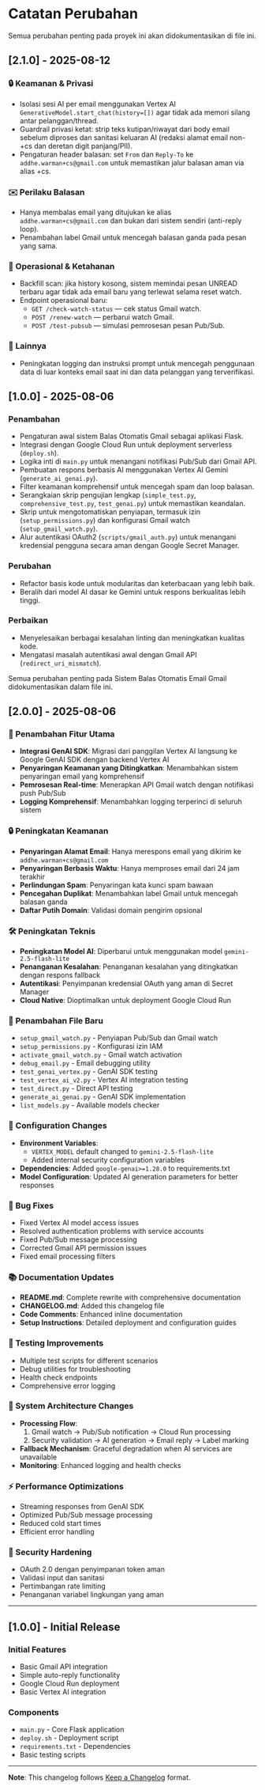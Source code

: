 # Catatan Perubahan

Semua perubahan penting pada proyek ini akan didokumentasikan di file ini.

## [2.1.0] - 2025-08-12

### 🔒 Keamanan & Privasi
- Isolasi sesi AI per email menggunakan Vertex AI `GenerativeModel.start_chat(history=[])` agar tidak ada memori silang antar pelanggan/thread.
- Guardrail privasi ketat: strip teks kutipan/riwayat dari body email sebelum diproses dan sanitasi keluaran AI (redaksi alamat email non-+cs dan deretan digit panjang/PII).
- Pengaturan header balasan: set `From` dan `Reply-To` ke `addhe.warman+cs@gmail.com` untuk memastikan jalur balasan aman via alias +cs.

### ✉️ Perilaku Balasan
- Hanya membalas email yang ditujukan ke alias `addhe.warman+cs@gmail.com` dan bukan dari sistem sendiri (anti-reply loop).
- Penambahan label Gmail untuk mencegah balasan ganda pada pesan yang sama.

### 🔧 Operasional & Ketahanan
- Backfill scan: jika history kosong, sistem memindai pesan UNREAD terbaru agar tidak ada email baru yang terlewat selama reset watch.
- Endpoint operasional baru:
  - `GET /check-watch-status` — cek status Gmail watch.
  - `POST /renew-watch` — perbarui watch Gmail.
  - `POST /test-pubsub` — simulasi pemrosesan pesan Pub/Sub.

### 🧰 Lainnya
- Peningkatan logging dan instruksi prompt untuk mencegah penggunaan data di luar konteks email saat ini dan data pelanggan yang terverifikasi.

## [1.0.0] - 2025-08-06

### Penambahan
-   Pengaturan awal sistem Balas Otomatis Gmail sebagai aplikasi Flask.
-   Integrasi dengan Google Cloud Run untuk deployment serverless (`deploy.sh`).
-   Logika inti di `main.py` untuk menangani notifikasi Pub/Sub dari Gmail API.
-   Pembuatan respons berbasis AI menggunakan Vertex AI Gemini (`generate_ai_genai.py`).
-   Filter keamanan komprehensif untuk mencegah spam dan loop balasan.
-   Serangkaian skrip pengujian lengkap (`simple_test.py`, `comprehensive_test.py`, `test_genai.py`) untuk memastikan keandalan.
-   Skrip untuk mengotomatiskan penyiapan, termasuk izin (`setup_permissions.py`) dan konfigurasi Gmail watch (`setup_gmail_watch.py`).
-   Alur autentikasi OAuth2 (`scripts/gmail_auth.py`) untuk menangani kredensial pengguna secara aman dengan Google Secret Manager.

### Perubahan
-   Refactor basis kode untuk modularitas dan keterbacaan yang lebih baik.
-   Beralih dari model AI dasar ke Gemini untuk respons berkualitas lebih tinggi.

### Perbaikan
-   Menyelesaikan berbagai kesalahan linting dan meningkatkan kualitas kode.
-   Mengatasi masalah autentikasi awal dengan Gmail API (`redirect_uri_mismatch`).

Semua perubahan penting pada Sistem Balas Otomatis Email Gmail didokumentasikan dalam file ini.

## [2.0.0] - 2025-08-06

### 🚀 Penambahan Fitur Utama
- **Integrasi GenAI SDK**: Migrasi dari panggilan Vertex AI langsung ke Google GenAI SDK dengan backend Vertex AI
- **Penyaringan Keamanan yang Ditingkatkan**: Menambahkan sistem penyaringan email yang komprehensif
- **Pemrosesan Real-time**: Menerapkan API Gmail watch dengan notifikasi push Pub/Sub
- **Logging Komprehensif**: Menambahkan logging terperinci di seluruh sistem

### 🔒 Peningkatan Keamanan
- **Penyaringan Alamat Email**: Hanya merespons email yang dikirim ke `addhe.warman+cs@gmail.com`
- **Penyaringan Berbasis Waktu**: Hanya memproses email dari 24 jam terakhir
- **Perlindungan Spam**: Penyaringan kata kunci spam bawaan
- **Pencegahan Duplikat**: Menambahkan label Gmail untuk mencegah balasan ganda
- **Daftar Putih Domain**: Validasi domain pengirim opsional

### 🛠️ Peningkatan Teknis
- **Peningkatan Model AI**: Diperbarui untuk menggunakan model `gemini-2.5-flash-lite`
- **Penanganan Kesalahan**: Penanganan kesalahan yang ditingkatkan dengan respons fallback
- **Autentikasi**: Penyimpanan kredensial OAuth yang aman di Secret Manager
- **Cloud Native**: Dioptimalkan untuk deployment Google Cloud Run

### 📁 Penambahan File Baru
- `setup_gmail_watch.py` - Penyiapan Pub/Sub dan Gmail watch
- `setup_permissions.py` - Konfigurasi izin IAM
- `activate_gmail_watch.py` - Gmail watch activation
- `debug_email.py` - Email debugging utility
- `test_genai_vertex.py` - GenAI SDK testing
- `test_vertex_ai_v2.py` - Vertex AI integration testing
- `test_direct.py` - Direct API testing
- `generate_ai_genai.py` - GenAI SDK implementation
- `list_models.py` - Available models checker

### 🔧 Configuration Changes
- **Environment Variables**: 
  - `VERTEX_MODEL` default changed to `gemini-2.5-flash-lite`
  - Added internal security configuration variables
- **Dependencies**: Added `google-genai>=1.28.0` to requirements.txt
- **Model Configuration**: Updated AI generation parameters for better responses

### 🐛 Bug Fixes
- Fixed Vertex AI model access issues
- Resolved authentication problems with service accounts
- Fixed Pub/Sub message processing
- Corrected Gmail API permission issues
- Fixed email processing filters

### 📚 Documentation Updates
- **README.md**: Complete rewrite with comprehensive documentation
- **CHANGELOG.md**: Added this changelog file
- **Code Comments**: Enhanced inline documentation
- **Setup Instructions**: Detailed deployment and configuration guides

### 🧪 Testing Improvements
- Multiple test scripts for different scenarios
- Debug utilities for troubleshooting
- Health check endpoints
- Comprehensive error logging

### 🔄 System Architecture Changes
- **Processing Flow**: 
  1. Gmail watch → Pub/Sub notification → Cloud Run processing
  2. Security validation → AI generation → Email reply → Label marking
- **Fallback Mechanism**: Graceful degradation when AI services are unavailable
- **Monitoring**: Enhanced logging and health checks

### ⚡ Performance Optimizations
- Streaming responses from GenAI SDK
- Optimized Pub/Sub message processing
- Reduced cold start times
- Efficient error handling

### 🔐 Security Hardening
- OAuth 2.0 dengan penyimpanan token aman
- Validasi input dan sanitasi
- Pertimbangan rate limiting
- Penanganan variabel lingkungan yang aman

---

## [1.0.0] - Initial Release

### Initial Features
- Basic Gmail API integration
- Simple auto-reply functionality
- Google Cloud Run deployment
- Basic Vertex AI integration

### Components
- `main.py` - Core Flask application
- `deploy.sh` - Deployment script
- `requirements.txt` - Dependencies
- Basic testing scripts

---

**Note**: This changelog follows [Keep a Changelog](https://keepachangelog.com/en/1.0.0/) format.
